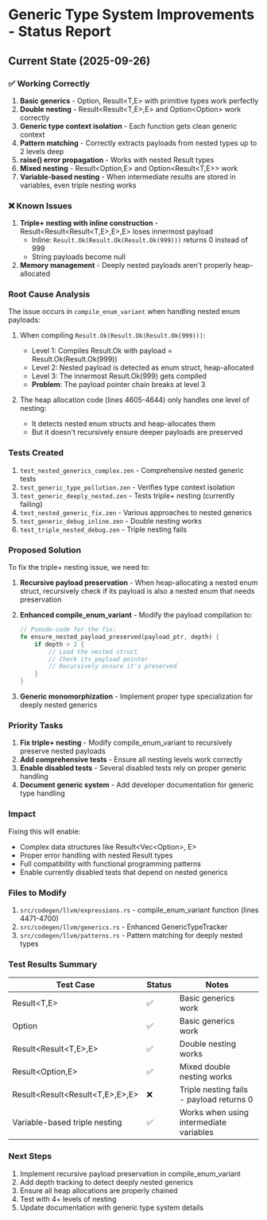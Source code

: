 # Generic Type System Improvements - Status Report

## Current State (2025-09-26)

### ✅ Working Correctly
1. **Basic generics** - Option<T>, Result<T,E> with primitive types work perfectly
2. **Double nesting** - Result<Result<T,E>,E> and Option<Option<T>> work correctly
3. **Generic type context isolation** - Each function gets clean generic context
4. **Pattern matching** - Correctly extracts payloads from nested types up to 2 levels deep
5. **raise() error propagation** - Works with nested Result types
6. **Mixed nesting** - Result<Option<T>,E> and Option<Result<T,E>> work
7. **Variable-based nesting** - When intermediate results are stored in variables, even triple nesting works

### ❌ Known Issues  
1. **Triple+ nesting with inline construction** - Result<Result<Result<T,E>,E>,E> loses innermost payload
   - Inline: `Result.Ok(Result.Ok(Result.Ok(999)))` returns 0 instead of 999
   - String payloads become null
2. **Memory management** - Deeply nested payloads aren't properly heap-allocated

### Root Cause Analysis

The issue occurs in `compile_enum_variant` when handling nested enum payloads:

1. When compiling `Result.Ok(Result.Ok(Result.Ok(999)))`:
   - Level 1: Compiles Result.Ok with payload = Result.Ok(Result.Ok(999))
   - Level 2: Nested payload is detected as enum struct, heap-allocated
   - Level 3: The innermost Result.Ok(999) gets compiled
   - **Problem**: The payload pointer chain breaks at level 3

2. The heap allocation code (lines 4605-4644) only handles one level of nesting:
   - It detects nested enum structs and heap-allocates them
   - But it doesn't recursively ensure deeper payloads are preserved

### Tests Created

1. `test_nested_generics_complex.zen` - Comprehensive nested generic tests
2. `test_generic_type_pollution.zen` - Verifies type context isolation
3. `test_generic_deeply_nested.zen` - Tests triple+ nesting (currently failing)
4. `test_nested_generic_fix.zen` - Various approaches to nested generics
5. `test_generic_debug_inline.zen` - Double nesting works
6. `test_triple_nested_debug.zen` - Triple nesting fails

### Proposed Solution

To fix the triple+ nesting issue, we need to:

1. **Recursive payload preservation** - When heap-allocating a nested enum struct, recursively check if its payload is also a nested enum that needs preservation

2. **Enhanced compile_enum_variant** - Modify the payload compilation to:
   ```rust
   // Pseudo-code for the fix:
   fn ensure_nested_payload_preserved(payload_ptr, depth) {
       if depth > 2 {
           // Load the nested struct
           // Check its payload pointer
           // Recursively ensure it's preserved
       }
   }
   ```

3. **Generic monomorphization** - Implement proper type specialization for deeply nested generics

### Priority Tasks

1. **Fix triple+ nesting** - Modify compile_enum_variant to recursively preserve nested payloads
2. **Add comprehensive tests** - Ensure all nesting levels work correctly
3. **Enable disabled tests** - Several disabled tests rely on proper generic handling
4. **Document generic system** - Add developer documentation for generic type handling

### Impact

Fixing this will enable:
- Complex data structures like Result<Vec<Option<T>>, E>
- Proper error handling with nested Result types  
- Full compatibility with functional programming patterns
- Enable currently disabled tests that depend on nested generics

### Files to Modify

1. `src/codegen/llvm/expressions.rs` - compile_enum_variant function (lines 4471-4700)
2. `src/codegen/llvm/generics.rs` - Enhanced GenericTypeTracker
3. `src/codegen/llvm/patterns.rs` - Pattern matching for deeply nested types

### Test Results Summary

| Test Case | Status | Notes |
|-----------|--------|-------|
| Result<T,E> | ✅ | Basic generics work |
| Option<T> | ✅ | Basic generics work |
| Result<Result<T,E>,E> | ✅ | Double nesting works |
| Result<Option<T>,E> | ✅ | Mixed double nesting works |
| Result<Result<Result<T,E>,E>,E> | ❌ | Triple nesting fails - payload returns 0 |
| Variable-based triple nesting | ✅ | Works when using intermediate variables |

### Next Steps

1. Implement recursive payload preservation in compile_enum_variant
2. Add depth tracking to detect deeply nested generics
3. Ensure all heap allocations are properly chained
4. Test with 4+ levels of nesting
5. Update documentation with generic type system details